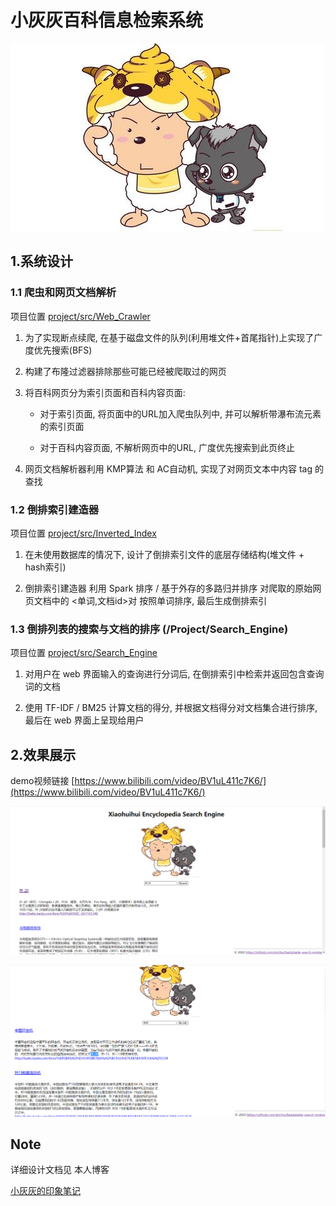 
# 小灰灰百科信息检索系统 

![avatar](project/docs/images/xiaohuihui.png) 


## 1.系统设计

### 1.1 爬虫和网页文档解析

项目位置 [project/src/Web_Crawler](project/src/Web_Crawler)

1. 为了实现断点续爬, 在基于磁盘文件的队列(利用堆文件+首尾指针)上实现了广度优先搜索(BFS)

2. 构建了布隆过滤器排除那些可能已经被爬取过的网页

3. 将百科网页分为索引页面和百科内容页面: 

   * 对于索引页面, 将页面中的URL加入爬虫队列中, 并可以解析带瀑布流元素的索引页面

   * 对于百科内容页面, 不解析网页中的URL, 广度优先搜索到此页终止
    
4. 网页文档解析器利用 KMP算法 和 AC自动机, 实现了对网页文本中内容 tag 的查找

### 1.2 倒排索引建造器

项目位置 [project/src/Inverted_Index](project/src/Inverted_Index)

1. 在未使用数据库的情况下, 设计了倒排索引文件的底层存储结构(堆文件 + hash索引)

2. 倒排索引建造器 利用 Spark 排序 / 基于外存的多路归并排序 对爬取的原始网页文档中的 <单词,文档id>对 按照单词排序, 最后生成倒排索引

### 1.3 倒排列表的搜索与文档的排序 (/Project/Search_Engine)

项目位置 [project/src/Search_Engine](project/src/Search_Engine)

1. 对用户在 web 界面输入的查询进行分词后, 在倒排索引中检索并返回包含查询词的文档

2. 使用 TF-IDF / BM25 计算文档的得分, 并根据文档得分对文档集合进行排序, 最后在 web 界面上呈现给用户


## 2.效果展示

demo视频链接 [https://www.bilibili.com/video/BV1uL411c7K6/](https://www.bilibili.com/video/BV1uL411c7K6/)

![avatar](project/docs/images/demo1.png) 

![avatar](project/docs/images/demo2.png) 


## Note

详细设计文档见 本人博客

[小灰灰的印象笔记](https://www.yinxiang.com/everhub/personal/uE6ks9te5W6UxSkcRz8mYQ)


 



